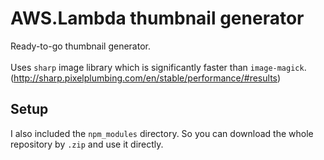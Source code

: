 AWS.Lambda thumbnail generator
====

Ready-to-go thumbnail generator.<br>
<br>
Uses `sharp` image library which is significantly faster than `image-magick`.<br>
(http://sharp.pixelplumbing.com/en/stable/performance/#results)

Setup
----
I also included the `npm_modules` directory. So you can download the whole repository by `.zip` and use it directly.
